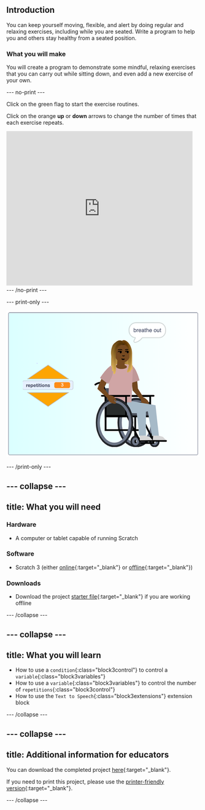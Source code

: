 ## Introduction

You can keep yourself moving, flexible, and alert by doing regular and relaxing exercises, including while you are seated. Write a program to help you and others stay healthy from a seated position.

### What you will make

You will create a program to demonstrate some mindful, relaxing exercises that you can carry out while sitting down, and even add a new exercise of your own.

--- no-print ---

Click on the green flag to start the exercise routines.

Click on the orange **up** or **down** arrows to change the number of times that each exercise repeats.

<div class="scratch-preview">
  <iframe src="https://scratch.mit.edu/projects/405322095/embed" allowtransparency="true" width="485" height="402" frameborder="0" scrolling="no" allowfullscreen></iframe>
</div>
--- /no-print ---

--- print-only ---

![completed project](images/finshed_project.png)

--- /print-only ---

--- collapse ---
---
title: What you will need
---
### Hardware

+ A computer or tablet capable of running Scratch

### Software

+ Scratch 3 (either [online](https://scratch.mit.edu/){:target="_blank"} or [offline](https://scratch.mit.edu/download){:target="_blank"})

### Downloads

+ Download the project [starter file](http://rpf.io/p/en/sit-stretch-go){:target="_blank"} if you are working offline

--- /collapse ---

--- collapse ---
---
title: What you will learn
---

+ How to use a `condition`{:class="block3control"} to control a `variable`{:class="block3variables"}
+ How to use a `variable`{:class="block3variables"} to control the number of `repetitions`{:class="block3control"}
+ How to use the `Text to Speech`{:class="block3extensions"} extension block

--- /collapse ---

--- collapse ---
---
title: Additional information for educators
---

You can download the completed project [here](http://rpf.io/p/en/sit-stretch-get){:target="_blank"}.

If you need to print this project, please use the [printer-friendly version](https://projects.raspberrypi.org/en/projects/sit-stretch/print){:target="_blank"}.

--- /collapse ---
